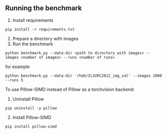 ## Running the benchmark

1. Install requirements
```
pip install -r requirements.txt
```
2. Prepare a directory with images
3. Run the benchmark
```
python benchmark.py --data-dir <path to directory with images> --images <number of images> --runs <number of runs>
```
for example
```
python benchmark.py --data-dir '/hdd/ILSVRC2012_img_val' --images 2000 --runs 5
```

To use Pillow-SIMD instead of Pillow as a torchvision backend:

1. Uninstall Pillow
```
pip uninstall -y pillow
```
2. Install Pillow-SIMD
```
pip install pillow-simd
```

